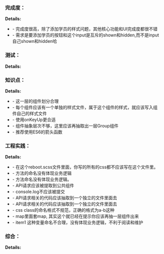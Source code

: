 ### 完成度：


__Details:__

- \- 完成度很高，除了添加学员的样式问题，其他核心功能和UI完成度都很不错
- \- 需求是要添加学员的按钮和这个input是互斥的shown和hidden,而不是input自己shown和hidden哈

### 测试：


__Details:__



### 知识点：


__Details:__

- \-  这一层的组件划分合理
- \- 每个组件应该有一个单独的样式文件，属于这个组件的样式，就应该写入组件自己的样式文件
- \- 使用onKeyUp更合适
- \- 组件抽象层次不够，这里应该再抽取出一层Group组件
- \- 推荐使用ES6的箭头函数

### 工程实践：


__Details:__

- \- 在这个reboot.scss文件里面，你写的所有的css都不应该写在这个文件里。
- \- 方法的命名没有体现业务逻辑
- \- 方法命名没有体现业务逻辑。
- \- API请求应该被提取到公共组件
- \- console.log不应该被提交
- \- API请求相关的代码应该抽取到一个独立的文件里面去
- \- API请求相关的代码应该抽取到一个独立的文件里面去
- \- css class的命名格式不规范，正确的格式为a-b这种
- \- map里面套map, 其实这个就已经在提示你应该再抽一层组件出来
- \- item1 这种变量命名不合理，没有体现业务逻辑，不利于阅读和维护

### 综合：


__Details:__



